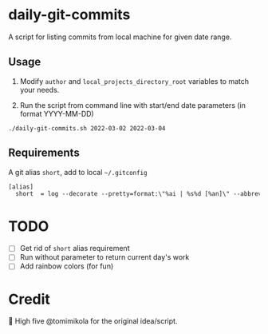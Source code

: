 # daily-git-commits

A script for listing commits from local machine for given date range.

## Usage

1. Modify `author` and `local_projects_directory_root` variables to match your needs.

2. Run the script from command line with start/end date parameters (in format YYYY-MM-DD)

```shell
./daily-git-commits.sh 2022-03-02 2022-03-04
```

## Requirements

A git alias `short`, add to local `~/.gitconfig`
```txt
[alias]
  short  = log --decorate --pretty=format:\"%ai | %s%d [%an]\" --abbrev-commit --all
```

# TODO

- [ ] Get rid of `short` alias requirement
- [ ] Run without parameter to return current day's work
- [ ] Add rainbow colors (for fun)

# Credit

🙌 High five @tomimikola for the original idea/script. 